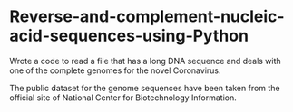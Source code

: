# Reverse-and-complement-nucleic-acid-sequences-using-Python

Wrote a code to read a file that has a long DNA sequence and deals with one of the complete genomes for the novel Coronavirus.

The public dataset for the genome sequences have been taken from the official site of National Center for Biotechnology Information.
